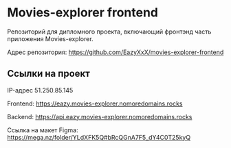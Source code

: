 # Movies-explorer frontend
Репозиторий для дипломного проекта, включающий фронтэнд часть приложения Movies-explorer.

Адрес репозитория: https://github.com/EazyXxX/movies-explorer-frontend

## Ссылки на проект

IP-адрес 51.250.85.145

Frontend: https://eazy.movies-explorer.nomoredomains.rocks

Backend: https://api.eazy.movies-explorer.nomoredomains.rocks

Ссылка на макет Figma: https://mega.nz/folder/YLdXFK5Q#bRcQGnA7F5_dY4C0T25kyQ
